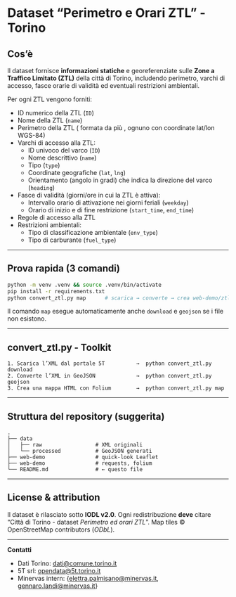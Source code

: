 # Dataset “Perimetro e Orari ZTL” - Torino

## Cos’è

Il dataset fornisce **informazioni statiche** e georeferenziate sulle **Zone a Traffico Limitato (ZTL)** della città di Torino, includendo perimetro, varchi di accesso, fasce orarie di validità ed eventuali restrizioni ambientali. 

Per ogni ZTL vengono forniti:

* ID numerico della ZTL (`ID`)
* Nome della ZTL (`name`)
* Perimetro della ZTL (<polyline> formata da più <point>, ognuno con coordinate lat/lon WGS-84)
* Varchi di accesso alla ZTL: 
    * ID univoco del varco (`ID`)
    * Nome descrittivo (`name`)
    * Tipo (`type`)
    * Coordinate geografiche (`lat`, `lng`)
    * Orientamento (angolo in gradi) che indica la direzione del varco (`heading`)
* Fasce di validità (giorni/ore in cui la ZTL è attiva): 
    * Intervallo orario di attivazione nei giorni feriali (`weekday`)
    * Orario di inizio e di fine restrizione (`start_time`, `end_time`)
* Regole di accesso alla ZTL
* Restrizioni ambientali: 
    * Tipo di classificazione ambientale (`env_type`)
    * Tipo di carburante (`fuel_type`)

---

## Prova rapida (3 comandi)

```bash
python -m venv .venv && source .venv/bin/activate
pip install -r requirements.txt
python convert_ztl.py map      # scarica → converte → crea web-demo/ztl_map.html
```

Il comando `map` esegue automaticamente anche `download` e `geojson` se i file non esistono.

---

## convert\_ztl.py - Toolkit

```
1. Scarica l’XML dal portale 5T          →  python convert_ztl.py download
2. Converte l’XML in GeoJSON             →  python convert_ztl.py geojson
3. Crea una mappa HTML con Folium        →  python convert_ztl.py map
```

---

## Struttura del repository (suggerita)

```
.
├── data
│   ├── raw                 # XML originali
│   └── processed           # GeoJSON generati
├── web-demo                # quick-look Leaflet
├── web-demo                # requests, folium
└── README.md               # ← questo file
```

---

## License & attribution

Il dataset è rilasciato sotto **IODL v2.0**. Ogni redistribuzione **deve** citare
“Città di Torino - dataset *Perimetro ed orari ZTL*”.
Map tiles © OpenStreetMap contributors (*ODbL*).

---

**Contatti**
- Dati Torino: [dati@comune.torino.it](mailto:dati@comune.torino.it)
- 5T srl: [opendata@5t.torino.it](mailto:opendata@5t.torino.it)
- Minervas intern: {[elettra.palmisano@minervas.it](mailto:elettra.palmisano@minervas.it), [gennaro.landi@minervas.it](mailto:gennaro.landi@minervas.it)}